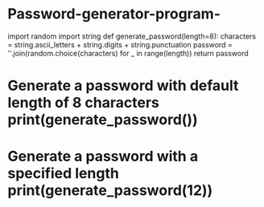 # Password-generator-program-
import random import string
def generate_password(length=8):
characters = string.ascii_letters + string.digits + string.punctuation password = ''.join(random.choice(characters) for _ in range(length)) return password
# Generate a password with default length of 8 characters print(generate_password())
# Generate a password with a specified length print(generate_password(12))
